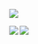 <a href="https://count.getloli.com/"><img src="https://count.getloli.com/get/@tsukiseele?theme=rule34"></a>
<div style="display: flex; flex-wrap: nowrap;">
  <a href="https://github.com/tsukiseele" align="right">
    <img align="left" src="https://github-readme-stats.vercel.app/api/top-langs/?username=tsukiseele&theme=vue&langs_count=3" />
  </a>
  <a href="https://github.com/tsukiseele" align="right"> 
    <img align="left" src="https://github-readme-stats.vercel.app/api?username=tsukiseele&theme=vue&show_icons=true&include_all_commits=true" />
  </a>
</div>
